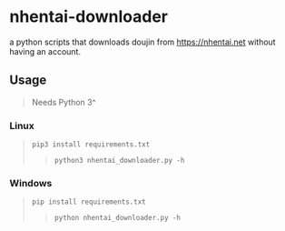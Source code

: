 # nhentai-downloader
a python scripts that downloads doujin from https://nhentai.net without having an account.

## Usage
> Needs Python 3^

### Linux
> ``pip3 install requirements.txt``
>>``python3 nhentai_downloader.py -h``
### Windows
>``pip install requirements.txt``
>>``python nhentai_downloader.py -h``
